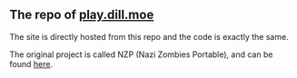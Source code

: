 ## The repo of [play.dill.moe](https://play.dill.moe)

The site is directly hosted from this repo and the code is exactly the same.

The original project is called NZP (Nazi Zombies Portable), and can be found [here](https://github.com/nzp-team).
